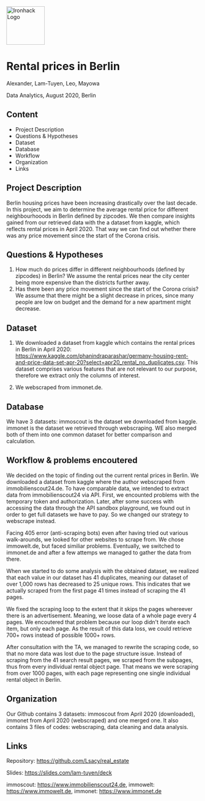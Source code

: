 <img src="https://bit.ly/2VnXWr2" alt="Ironhack Logo" width="100"/>


# Rental prices in Berlin

Alexander, Lam-Tuyen, Leo, Mayowa

Data Analytics, August 2020, Berlin


## Content

- Project Description
- Questions & Hypotheses
- Dataset
- Database
- Workflow
- Organization
- Links


## Project Description

Berlin housing prices have been increasing drastically over the last decade. In this project, we aim to determine the average rental price for different neighbourhooods in Berlin defined by zipcodes. We then compare insights gained from our retrieved data with the a dataset from kaggle, which reflects rental prices in April 2020. That way we can find out whether there was any price movement since the start of the Corona crisis.


## Questions & Hypotheses

1. How much do prices differ in different neighbourhoods (defined by zipcodes) in Berlin? 
We assume the rental prices near the city center being more expensive than the districts further away.
2. Has there been any price movement since the start of the Corona crisis? 
We assume that there might be a slight decrease in prices, since many people are low on budget and the demand for a new apartment might decrease.


## Dataset 

1. We downloaded a dataset from kaggle which contains the rental prices in Berlin in April 2020: https://www.kaggle.com/phanindraparashar/germany-housing-rent-and-price-data-set-apr-20?select=apr20_rental_no_duplicates.csv. This dataset comprises various features that are not relevant to our purpose, therefore we extract only the columns of interest.

2. We webscraped from immonet.de. 


## Database

We have 3 datasets:
immoscout is the dataset we downloaded from kaggle.
immonet is the dataset we retrieved through webscraping.
WE also merged both of them into one common dataset for better comparison and calculation.


## Workflow & problems encoutered

We decided on the topic of finding out the current rental prices in Berlin.
We downloaded a dataset from kaggle where the author webscraped from immobilienscout24.de. To have comparable data, we intended to extract data from immobilienscout24 via API. First, we encounted problems with the temporary token and authorization. Later, after some success with accessing the data through the API sandbox playground, we found out in order to get full datasets we have to pay. So we changed our strategy to webscrape instead. 

Facing 405 error (anti-scraping bots) even after having tried out various walk-arounds, we looked for other websites to scrape from. We chose immowelt.de, but faced similiar problems. Eventually, we switched to immonet.de and after a few attemps we managed to gather the data from there.

When we started to do some analysis with the obtained dataset, we realized that each value in our dataset has 41 duplicates, meaning our dataset of over 1,000 rows has decreased to 25 unique rows. This indicates that we actually scraped from the first page 41 times instead of scraping the 41 pages. 

We fixed the scraping loop to the extent that it skips the pages whereever there is an advertisement. Meaning, we loose data of a whole page every 4 pages. We encoutered that problem because our loop didn't iterate each item, but only each page. As the result of this data loss, we could retrieve 700+ rows instead of possible 1000+ rows.

After consultation with the TA, we managed to rewrite the scraping code, so that no more data was lost due to the page structure issue. Instead of scraping from the 41 search result pages, we scraped from the subpages, thus from every individual rental object page. That means we were scraping from over 1000 pages, with each page representing one single individual rental object in Berlin.


## Organization

Our Github contains 3 datasets: immoscout from April 2020 (downloaded), immonet from April 2020 (webscraped) and one merged one. 
It also contains 3 files of codes: webscraping, data cleaning and data analysis.


## Links

Repository: https://github.com/Lsacy/real_estate 

Slides: https://slides.com/lam-tuyen/deck

immoscout: https://www.immobilienscout24.de, 
immowelt: https://www.immowelt.de, 
immonet: https://www.immonet.de 

